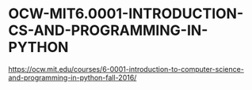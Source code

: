 # OCW-MIT6.0001-INTRODUCTION-CS-AND-PROGRAMMING-IN-PYTHON
https://ocw.mit.edu/courses/6-0001-introduction-to-computer-science-and-programming-in-python-fall-2016/
